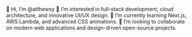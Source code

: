 👋 Hi, I’m @atthewsy
👀 I’m interested in full-stack development, cloud architecture, and innovative UI/UX design.
🌱 I’m currently learning Next.js, AWS Lambda, and advanced CSS animations.
💞️ I’m looking to collaborate on modern web applications and design-driven open-source projects.

<!---
atthewsy/atthewsy is a ✨ special ✨ repository because its `README.md` (this file) appears on your GitHub profile.
You can click the Preview link to take a look at your changes.
--->
